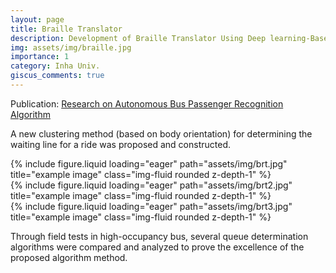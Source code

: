 ```yaml
---
layout: page
title: Braille Translator
description: Development of Braille Translator Using Deep learning-Based Braille Recognition Model
img: assets/img/braille.jpg
importance: 1
category: Inha Univ.
giscus_comments: true
---
```


Publication: <a href="https://doi.org/10.7782/JKSR.2024.27.11.899">Research on Autonomous Bus Passenger Recognition Algorithm</a>

A new clustering method (based on body orientation) for determining the waiting line for a ride was proposed and constructed. 

<div class="row">
    <div class="col-sm mt-3 mt-md-0">
        {% include figure.liquid loading="eager" path="assets/img/brt.jpg" title="example image" class="img-fluid rounded z-depth-1" %}
    </div>
    <div class="col-sm mt-3 mt-md-0">
        {% include figure.liquid loading="eager" path="assets/img/brt2.jpg" title="example image" class="img-fluid rounded z-depth-1" %}
    </div>
    <div class="col-sm mt-3 mt-md-0">
        {% include figure.liquid loading="eager" path="assets/img/brt3.jpg" title="example image" class="img-fluid rounded z-depth-1" %}
    </div>
</div>

Through field tests in high-occupancy bus, several queue determination algorithms were compared and analyzed to prove the excellence of the proposed algorithm method.
